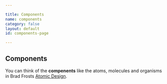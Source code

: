 ```yaml
---

title: Components
name: components
category: false
layout: default
id: components-page

---
```


## Components

You can think of the **compenents** like the atoms, molecules and organisms in Brad Frosts [Atomic Design](http://bradfrost.com/blog/post/atomic-web-design/).